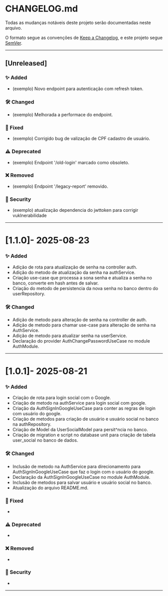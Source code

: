 # **CHANGELOG.md**

Todas as mudanças notáveis deste projeto serão documentadas neste arquivo.

O formato segue as convenções de [Keep a Changelog](https://keepachangelog.com/pt-BR/1.0.0/), e este projeto segue [SemVer](https://semver.org/lang/pt-BR/).

---
## [Unreleased]
### **✨ Added**

- (exemplo) Novo endpoint para autenticação com refresh token.

### **🛠️ Changed**

- (exemplo) Melhorada a performace do endpoint.

### **🐛 Fixed**

- (exemplo) Corrigido bug de valização de CPF cadastro de usuário.

### **⚠️ Deprecated**

- (exemplo) Endpoint '/old-login' marcado como obsoleto.

### **❌ Removed**

- (exemplo) Endpoint '/legacy-report' removido. 

### **🛑 Security**

- (exemplo) atualização dependencia do jwttoken para corrigir vuklnerabilidade

---

# **[1.1.0]- 2025-08-23**

### **✨ Added**

- Adição de rota para atualização de senha na controller auth.
- Adição do metodo de atualização da senha na authService.
- Criação use-case que processa a sona senha e atualiza a senha no banco, converte em hash antes de salvar.
- Criação do metodo de persistencia da nova senha no banco dentro do userRepository.

### **🛠️ Changed**

- Adição de metodo para alteração de senha na controller de auth.
- Adição de metodo para chamar use-case para alteração de senha na AuthService.
- Adição de metodo para atualizar senha na userService.
- Declaração do provider AuthChangePasswordUseCase no module AuthModule.

---

# **[1.0.1]- 2025-08-21**

### **✨ Added**

- Criação de rota para login social com o Google.
- Criação de metodo na authService para login social com google.
- Criação da AuthSignInGoogleUseCase para conter as regras de login com usuário do google.
- Criação de metodos para criação de usuário e usuário social no banco na authRepository.
- Criação de Model da UserSocialModel para persit^ncia no banco.
- Criação de migration e script no database unit para criação de tabela user_social no banco de dados.

### **🛠️ Changed**

- Inclusão de metodo na AuthService para direcionamento para AuthSignInGoogleUseCase que faz o login com o usuário do google.
- Declaração da AuthSignInGoogleUseCase no module AuthModule.
- Inclusão de metodos para salvar usuário e usuário social no banco.
- Atualização do arquivo README.md.

### **🐛 Fixed**

- 

### **⚠️ Deprecated**

-

### **❌ Removed**

-

### **🛑 Security**

-

---
